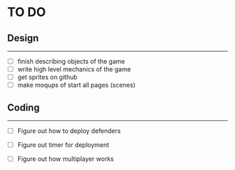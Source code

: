 # TO DO

## Design

------------


- [ ] finish describing objects of the game
- [ ] write high level mechanics of the game
- [ ] get sprites on github
- [ ] make moqups of start all pages (scenes)

## Coding

------------


- [ ] Figure out how to deploy defenders
- [ ] Figure out timer for deployment
- [ ] Figure out how multiplayer works


